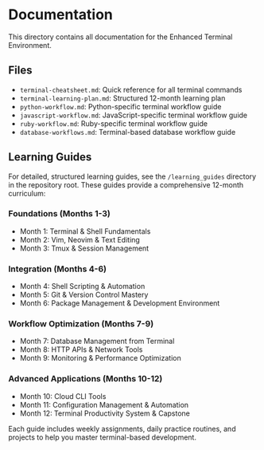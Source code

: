 # Documentation

This directory contains all documentation for the Enhanced Terminal Environment.

## Files
- `terminal-cheatsheet.md`: Quick reference for all terminal commands
- `terminal-learning-plan.md`: Structured 12-month learning plan
- `python-workflow.md`: Python-specific terminal workflow guide
- `javascript-workflow.md`: JavaScript-specific terminal workflow guide
- `ruby-workflow.md`: Ruby-specific terminal workflow guide
- `database-workflows.md`: Terminal-based database workflow guide

## Learning Guides
For detailed, structured learning guides, see the `/learning_guides` directory in the repository root. These guides provide a comprehensive 12-month curriculum:

### Foundations (Months 1-3)
- Month 1: Terminal & Shell Fundamentals
- Month 2: Vim, Neovim & Text Editing
- Month 3: Tmux & Session Management

### Integration (Months 4-6)
- Month 4: Shell Scripting & Automation
- Month 5: Git & Version Control Mastery
- Month 6: Package Management & Development Environment

### Workflow Optimization (Months 7-9)
- Month 7: Database Management from Terminal
- Month 8: HTTP APIs & Network Tools
- Month 9: Monitoring & Performance Optimization

### Advanced Applications (Months 10-12)
- Month 10: Cloud CLI Tools
- Month 11: Configuration Management & Automation
- Month 12: Terminal Productivity System & Capstone

Each guide includes weekly assignments, daily practice routines, and projects to help you master terminal-based development.